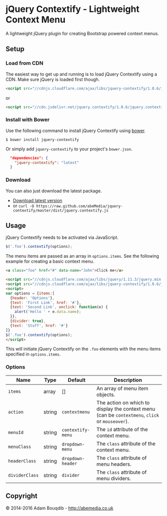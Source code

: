 # jQuery Contextify - Lightweight Context Menu

A lightweight jQuery plugin for creating Bootstrap powered context menus.

## Setup

### Load from CDN

The easiest way to get up and running is to load jQuery Contextify using a CDN. Make sure jQuery is loaded first though.

```html
<script src="//cdnjs.cloudflare.com/ajax/libs/jquery-contextify/1.0.6/jquery.contextify.min.js"></script>
```
or
```html
<script src="//cdn.jsdelivr.net/jquery.contextify/1.0.6/jquery.contextify.min.js"></script>
```

### Install with Bower

Use the following command to install jQuery Contextify using [bower](https://github.com/twitter/bower).

```
$ bower install jquery-contextify
```

Or simply add `jquery-contextify` to your project's `bower.json`.

``` json
  "dependencies": {
    "jquery-contextify": "latest"
  }
```

### Download

You can also just download the latest package.

- [Download latest version](https://github.com/abeMedia/jquery-contextify/archive/master.zip)
- or `curl -O https://raw.github.com/abeMedia/jquery-contextify/master/dist/jquery.contextify.js`


## Usage

jQuery Contextify needs to be activated via JavaScript.

```js
$('.foo').contextify(options);
```
The menu items are passed as an array in `options.items`. See the following example for creating a basic context menu.

```html
<a class="foo" href="#" data-name="John">Click me</a>

<script src="//cdnjs.cloudflare.com/ajax/libs/jquery/1.11.3/jquery.min.js"></script>
<script src="//cdnjs.cloudflare.com/ajax/libs/jquery-contextify/1.0.6/jquery.contextify.min.js"></script>
<script>
var options = {items:[
  {header: 'Options'},
  {text: 'First Link', href: '#'},
  {text: 'Second Link', onclick: function(e) {
    alert('Hello ' + e.data.name);
  }},
  {divider: true},
  {text: 'Stuff', href: '#'}
]}
$('.foo').contextify(options);
</script>
```
This will initiate jQuery Contextify on the `.foo` elements with the menu items specified in `options.items`.


### Options

| Name      | Type | Default | Description |
|-----------|------|---------|-------------|
| `items`  | array  | [] | An array of menu item objects. |
| `action`  | string  | `contextmenu` | The action on which to display the context menu (can be `contextmenu`, `click` or `mouseover`). |
| `menuId` | string | `contextify-menu` | The `id` attribute of the context menu. |
| `menuClass` | string | `dropdown-menu` | The `class` attribute of the context menu. |
| `headerClass` | string | `dropdown-header` | The `class` attribute of menu headers. |
| `dividerClass` | string | `divider` | The `class` attribute of menu dividers. |


## Copyright

&copy; 2014-2016 Adam Bouqdib - http://abemedia.co.uk
